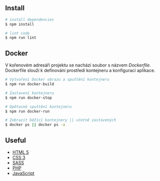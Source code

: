 ## Install

``` bash
# install dependencies
$ npm install

# lint code
$ npm run lint
```

## Docker

V kořenovém adresáři projektu se nachází soubor s názvem *Dockerfile*. Dockerfile slouží k definování prostředí kontejneru a konfiguraci aplikace.

``` bash
# Vytvoření Docker obrazu a spuštění kontejneru
$ npm run docker-build

# Zastavení kontejneru
$ npm run docker-stop

# Opětovné spuštění kontejneru
$ npm run docker-run

# Zobrazit běžící kontejnery || včetně zastavených
$ docker ps || docker ps -a
```

## Useful

- [HTML 5](https://dev.w3.org/html5/html-author/)
- [CSS 3](https://devdocs.io/css/)
- [SASS](https://sass-lang.com)
- [PHP](https://www.php.net/docs.php)
- [JavaScript](https://developer.mozilla.org/en-US/docs/Web/JavaScript)

